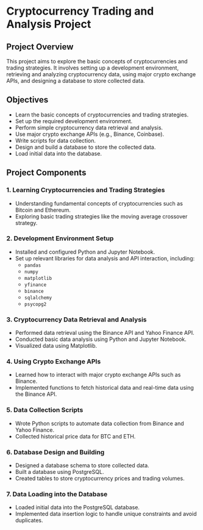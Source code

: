 # Cryptocurrency Trading and Analysis Project

## Project Overview

This project aims to explore the basic concepts of cryptocurrencies and trading strategies. It involves setting up a development environment, retrieving and analyzing cryptocurrency data, using major crypto exchange APIs, and designing a database to store collected data.

## Objectives

- Learn the basic concepts of cryptocurrencies and trading strategies.
- Set up the required development environment.
- Perform simple cryptocurrency data retrieval and analysis.
- Use major crypto exchange APIs (e.g., Binance, Coinbase).
- Write scripts for data collection.
- Design and build a database to store the collected data.
- Load initial data into the database.

## Project Components

### 1. Learning Cryptocurrencies and Trading Strategies

- Understanding fundamental concepts of cryptocurrencies such as Bitcoin and Ethereum.
- Exploring basic trading strategies like the moving average crossover strategy.

### 2. Development Environment Setup

- Installed and configured Python and Jupyter Notebook.
- Set up relevant libraries for data analysis and API interaction, including:
  - `pandas`
  - `numpy`
  - `matplotlib`
  - `yfinance`
  - `binance`
  - `sqlalchemy`
  - `psycopg2`

### 3. Cryptocurrency Data Retrieval and Analysis

- Performed data retrieval using the Binance API and Yahoo Finance API.
- Conducted basic data analysis using Python and Jupyter Notebook.
- Visualized data using Matplotlib.

### 4. Using Crypto Exchange APIs

- Learned how to interact with major crypto exchange APIs such as Binance.
- Implemented functions to fetch historical data and real-time data using the Binance API.

### 5. Data Collection Scripts

- Wrote Python scripts to automate data collection from Binance and Yahoo Finance.
- Collected historical price data for BTC and ETH.

### 6. Database Design and Building

- Designed a database schema to store collected data.
- Built a database using PostgreSQL.
- Created tables to store cryptocurrency prices and trading volumes.

### 7. Data Loading into the Database

- Loaded initial data into the PostgreSQL database.
- Implemented data insertion logic to handle unique constraints and avoid duplicates.


